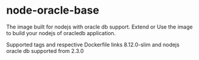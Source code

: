 # node-oracle-base

The image built for nodejs with oracle db support.
Extend or Use the image to build your nodejs of oracledb application.

Supported tags and respective Dockerfile links
8.12.0-slim and nodejs oracle db supported from 2.3.0
